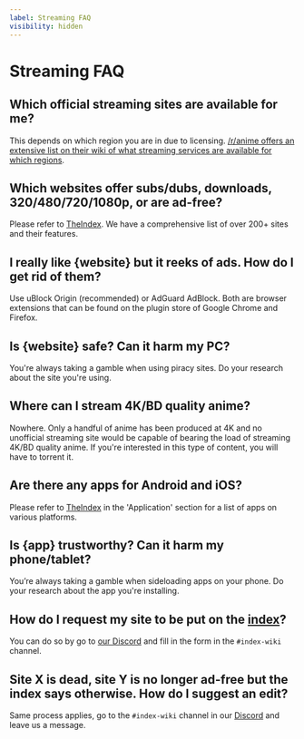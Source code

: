 ```yaml
---
label: Streaming FAQ
visibility: hidden
---
```


# Streaming FAQ

## **Which official streaming sites are available for me?**

This depends on which region you are in due to licensing. [/r/anime offers an extensive list on their wiki of what streaming services are available for which regions](https://www.reddit.com/r/anime/wiki/legal_streams).

## **Which websites offer subs/dubs, downloads, 320/480/720/1080p, or are ad-free?**

Please refer to [TheIndex](https://theindex.moe/). We have a comprehensive list of over 200+ sites and their features.

## **I really like {website} but it reeks of ads. How do I get rid of them?**

Use uBlock Origin (recommended) or AdGuard AdBlock. Both are browser extensions that can be found on the plugin store of Google Chrome and Firefox.

## **Is {website} safe? Can it harm my PC?**

You're always taking a gamble when using piracy sites. Do your research about the site you're using.

## **Where can I stream 4K/BD quality anime?**

Nowhere. Only a handful of anime has been produced at 4K and no unofficial streaming site would be capable of bearing the load of streaming 4K/BD quality anime. If you're interested in this type of content, you will have to torrent it.

## **Are there any apps for Android and iOS?**

Please refer to [TheIndex](https://theindex.moe/) in the 'Application' section for a list of apps on various platforms.

## **Is {app} trustworthy? Can it harm my phone/tablet?**

You’re always taking a gamble when sideloading apps on your phone. Do your research about the app you're installing.

## **How do I request my site to be put on the [index](https://theindex.moe/)?**
 
 You can do so by go to [our Discord](https://discord.gg/theindex) and fill in the form in the `#index-wiki` channel.
 
## **Site X is dead, site Y is no longer ad-free but the index says otherwise. How do I suggest an edit?**
 
 Same process applies, go to the `#index-wiki` channel in our [Discord](https://discord.gg/theindex) and leave us a message.